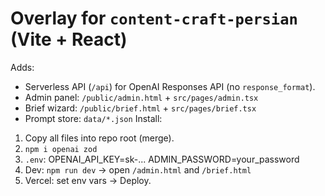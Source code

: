 
# Overlay for `content-craft-persian` (Vite + React)
Adds:
- Serverless API (`/api`) for OpenAI Responses API (no `response_format`).
- Admin panel: `/public/admin.html` + `src/pages/admin.tsx`
- Brief wizard: `/public/brief.html` + `src/pages/brief.tsx`
- Prompt store: `data/*.json`
Install:
1) Copy all files into repo root (merge).
2) `npm i openai zod`
3) `.env`:
   OPENAI_API_KEY=sk-...
   ADMIN_PASSWORD=your_password
4) Dev: `npm run dev` → open `/admin.html` and `/brief.html`
5) Vercel: set env vars → Deploy.
